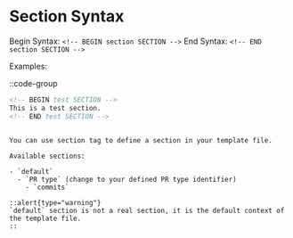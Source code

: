# Section Syntax

Begin Syntax: `<!-- BEGIN section SECTION -->`
End Syntax: `<!-- END section SECTION -->`

Examples:

::code-group
```markdown [Template]
<!-- BEGIN test SECTION -->
This is a test section.
<!-- END test SECTION -->
```
```

You can use section tag to define a section in your template file.

Available sections:

- `default`
  - `PR type` (change to your defined PR type identifier)
    - `commits`

::alert{type="warning"}
`default` section is not a real section, it is the default context of the template file.
::
